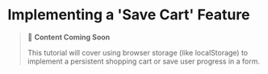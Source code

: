 # Implementing a 'Save Cart' Feature

> 📝 **Content Coming Soon**
>
> This tutorial will cover using browser storage (like localStorage) to implement a persistent shopping cart or save user progress in a form. 